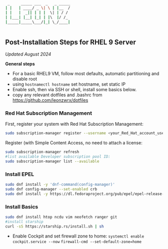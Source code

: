 ```bash
 _     _____ ___  _   _ _____
| |   | ____/ _ \| \ | |__  /
| |   |  _|| | | |  \| | / / 
| |___| |__| |_| | |\  |/ /_ 
|_____|_____\___/|_| \_/____|
                             
```

## Post-Installation Steps for RHEL 9 Server
_Updated August 2024_

**General steps**
- For a basic RHEL9 VM, follow most defaults, automatic partitioning and disable root
- using `hostnamectl hostname` set hostname, set static IP
- Enable ssh, then via SSH or shell, install some basics below.
- copy any relevant dotfiles and .bashrc from https://github.com/leonzwrx/dotfiles

### Red Hat Subscription Management

First, register your system with Red Hat Subscription Management:

```bash
sudo subscription-manager register --username <your_Red_Hat_account_username> --password <your_Red_Hat_account_password>
```
Register (with Simple Content Access, no need to attach a license:
```bash
sudo subscription-manager refresh
#list available Developer subscription pool ID:
sudo subscription-manager list --available
```

### Install EPEL
```bash
sudo dnf install -y 'dnf-command(config-manager)'
sudo dnf config-manager --set-enabled crb
sudo dnf install -y https://dl.fedoraproject.org/pub/epel/epel-release-latest-9.noarch.rpm
```

### Install Basics
```bash
sudo dnf install htop ncdu vim neofetch ranger git
#install starship
curl -sS https://starship.rs/install.sh | sh
```

- Enable Cockpit and set firewall zone to home:
`systemctl enable cockpit.service --now`
`firewall-cmd --set-default-zone=home`